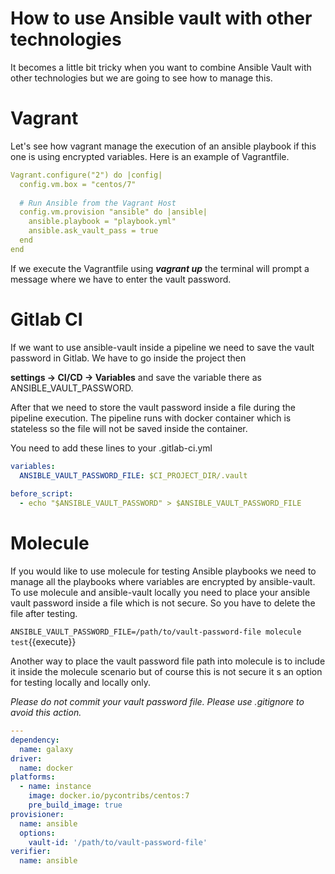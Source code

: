 # How to use Ansible vault with other technologies

It becomes a little bit tricky when you want to combine Ansible Vault with other technologies but we are going to see how to manage this.

# Vagrant 

Let's see how vagrant manage the execution of an ansible playbook if this one is using encrypted variables. Here is an example of Vagrantfile.

```yaml
Vagrant.configure("2") do |config|
  config.vm.box = "centos/7"
 
  # Run Ansible from the Vagrant Host
  config.vm.provision "ansible" do |ansible|
    ansible.playbook = "playbook.yml"
    ansible.ask_vault_pass = true
  end
end
```
If we execute the Vagrantfile using ***vagrant up*** the terminal will prompt a message where we have to enter the vault password.


# Gitlab CI

If we want to use ansible-vault inside a pipeline we need to save the vault password in Gitlab. We have to go inside the project then

**settings → CI/CD → Variables** and save the variable there as ANSIBLE_VAULT_PASSWORD.

After that we need to store the vault password inside a file during the pipeline execution. The pipeline runs with docker container which is stateless so the file will not be saved inside the container.

You need to add these lines to your .gitlab-ci.yml

```yaml
variables:
  ANSIBLE_VAULT_PASSWORD_FILE: $CI_PROJECT_DIR/.vault
 
before_script:
  - echo "$ANSIBLE_VAULT_PASSWORD" > $ANSIBLE_VAULT_PASSWORD_FILE
```

# Molecule

If you would like to use molecule for testing Ansible playbooks we need to manage all the playbooks where variables are encrypted by ansible-vault. To use molecule and ansible-vault locally  you need to place your ansible vault password inside a file which is not secure. So you have to delete the file after testing.

`ANSIBLE_VAULT_PASSWORD_FILE=/path/to/vault-password-file molecule test`{{execute}}

Another way to place the vault password file path into molecule is to include it inside the molecule scenario but of course this is not secure it s an option for testing locally and locally only.

*Please do not commit your vault password file. Please use .gitignore to avoid this action.*

```yaml
---
dependency:
  name: galaxy
driver:
  name: docker
platforms:
  - name: instance
    image: docker.io/pycontribs/centos:7
    pre_build_image: true
provisioner:
  name: ansible
  options:
    vault-id: '/path/to/vault-password-file'
verifier:
  name: ansible
```



